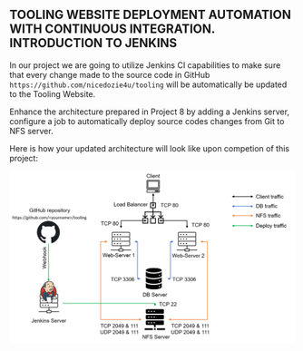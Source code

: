 ## TOOLING WEBSITE DEPLOYMENT AUTOMATION WITH CONTINUOUS INTEGRATION. INTRODUCTION TO JENKINS

In our project we are going to utilize Jenkins CI capabilities to make sure that every change made to the source code in GitHub `https://github.com/nicedozie4u/tooling` will be automatically be updated to the Tooling Website.

Enhance the architecture prepared in Project 8 by adding a Jenkins server, configure a job to automatically deploy source codes changes from Git to NFS server.

Here is how your updated architecture will look like upon competion of this project:

![add jenkins](./images/add_jenkins.png)



